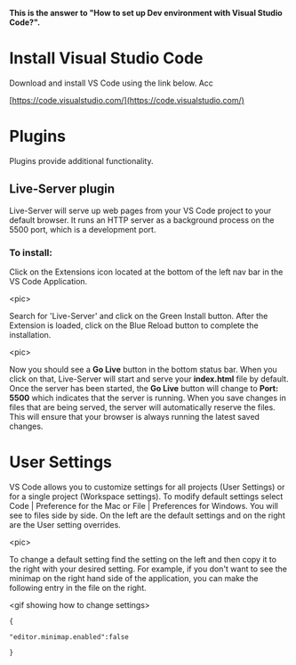 **This is the answer to "How to set up Dev environment with Visual Studio Code?".**

# Install Visual Studio Code

Download and install VS Code using the link below.  Acc

[https://code.visualstudio.com/](https://code.visualstudio.com/)

# Plugins

Plugins provide additional functionality.

## Live-Server plugin

Live-Server will serve up web pages from your VS Code project to your default browser.  It runs an HTTP server as a background process on the 5500 port, which is a development port.

### To install:

Click on the Extensions icon located at the bottom of the left nav bar in the VS Code Application.

&lt;pic&gt;

Search for 'Live-Server' and click on the Green Install button.  After the Extension is loaded, click on the Blue Reload button to complete the installation.

&lt;pic&gt;

Now you should see a **Go Live** button in the bottom status bar.  When you click on that, Live-Server will start and serve your **index.html**  file by default.  Once the server has been started, the **Go Live** button will change to  **Port: 5500** which indicates that the server is running.  When you save changes in files that are being served, the server will automatically reserve the files.  This will ensure that your browser is always running the latest saved changes.

# User Settings

VS Code allows you to customize settings for all projects \(User Settings\) or for a single project \(Workspace settings\).  To modify default settings select Code \| Preference for the Mac or File \| Preferences for Windows.  You will see to files side by side.  On the left are the default settings and on the right are the User setting overrides.

&lt;pic&gt;

To change a default setting find the setting on the left and then copy it to the right with your desired setting.  For example, if you don't want to see the minimap on the right hand side of the application, you can make the following entry in the file on the right.

&lt;gif showing how to change settings&gt;

`{`

`"editor.minimap.enabled":false`

`}`


